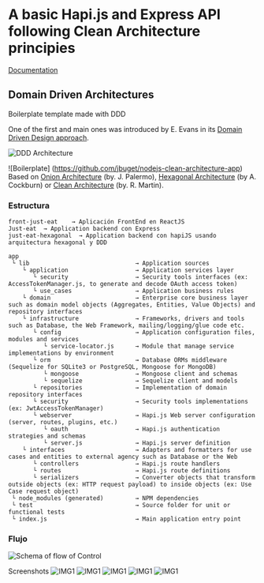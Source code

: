 # A basic Hapi.js and Express API following Clean Architecture principies

[Documentation](https://drive.google.com/file/d/1jvU3WTgfNzdoYi1LYB0IBKl0UsDZm9Y9/view?usp=sharing)

## Domain Driven Architectures

Boilerplate template made with DDD

One of the first and main ones was introduced by E. Evans in its [Domain Driven Design approach](http://dddsample.sourceforge.net/architecture.html).

![DDD Architecture](./just-eat-hexagonal/doc/DDD_architecture.jpg)

![Boilerplate] (https://github.com/jbuget/nodejs-clean-architecture-app)
Based on [Onion Architecture](https://jeffreypalermo.com/2008/07/the-onion-architecture-part-1/) (by. J. Palermo), [Hexagonal Architecture](https://alistair.cockburn.us/hexagonal-architecture/) (by A. Cockburn) or [Clean Architecture](https://8thlight.com/blog/uncle-bob/2012/08/13/the-clean-architecture.html) (by. R. Martin).

 

### Estructura
```
front-just-eat    → Aplicación FrontEnd en ReactJS
Just-eat  → Application backend con Express
just-eat-hexagonal  → Application backend con hapiJS usando arquitectura hexagonal y DDD
```

```
app 
 └ lib                              → Application sources 
    └ application                   → Application services layer
       └ security                   → Security tools interfaces (ex: AccessTokenManager.js, to generate and decode OAuth access token)
       └ use_cases                  → Application business rules 
    └ domain                        → Enterprise core business layer such as domain model objects (Aggregates, Entities, Value Objects) and repository interfaces
    └ infrastructure                → Frameworks, drivers and tools such as Database, the Web Framework, mailing/logging/glue code etc.
       └ config                     → Application configuration files, modules and services
          └ service-locator.js      → Module that manage service implementations by environment
       └ orm                        → Database ORMs middleware (Sequelize for SQLite3 or PostgreSQL, Mongoose for MongoDB)
          └ mongoose                → Mongoose client and schemas
          └ sequelize               → Sequelize client and models
       └ repositories               → Implementation of domain repository interfaces
       └ security                   → Security tools implementations (ex: JwtAccessTokenManager)
       └ webserver                  → Hapi.js Web server configuration (server, routes, plugins, etc.)
          └ oauth                   → Hapi.js authentication strategies and schemas
          └ server.js               → Hapi.js server definition
    └ interfaces                    → Adapters and formatters for use cases and entities to external agency such as Database or the Web
       └ controllers                → Hapi.js route handlers
       └ routes                     → Hapi.js route definitions
       └ serializers                → Converter objects that transform outside objects (ex: HTTP request payload) to inside objects (ex: Use Case request object)
 └ node_modules (generated)         → NPM dependencies
 └ test                             → Source folder for unit or functional tests
 └ index.js                         → Main application entry point
```

### Flujo

![Schema of flow of Control](./just-eat-hexagonal/doc/Hapijs_Clean_Architecture.svg)

Screenshots
![IMG1](./just-eat-hexagonal/doc/main.png)
![IMG1](./just-eat-hexagonal/doc/main1.png)
![IMG1](./just-eat-hexagonal/doc/main2.png)
![IMG1](./just-eat-hexagonal/doc/main3.png)
![IMG1](./just-eat-hexagonal/doc/main4.png)



